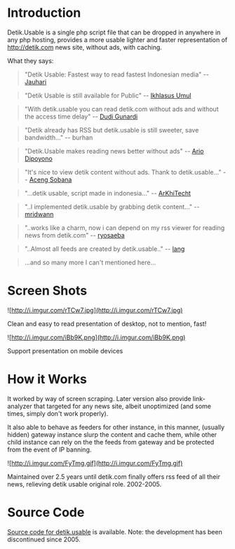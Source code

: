 # Introduction #

Detik.Usable is a single php script file that can be dropped in anywhere in any php hosting, provides a more usable lighter and faster representation of http://detik.com news site, without ads, with caching.

What they says:

> "Detik Usable: Fastest way to read fastest Indonesian media" -- [Jauhari](http://nurudin.jauhari.net/detik-usable-baca-cepat-media-tercepat-indonesia.jsp)

> "Detik Usable is still available for Public" -- [Ikhlasus Umul](http://arc03.direktif.web.id/arc/2004/08/detikusable-tetap-dipasang-untuk-umum)

> "With detik.usable you can read detik.com without ads and without the access time delay" -- [Dudi Gunardi](http://dgk.or.id/archives/2005/01/25/detik-usable/)

> "Detik already has RSS but detik.usable is still sweeter, save bandwidth..." -- burhan

> "Detik.Usable makes reading news better without ads" -- [Ario Dipoyono](http://ario1984.blogspot.com/)

> "It's nice to view detik content without ads. Thank to detik.usable..." -- [Aceng Sobana](http://forum.upi.edu/v3/index.php?topic=512.0)

> "...detik usable, script made in indonesia..." -- [ArKhiTecht](http://www.blogger.com/profile/554796)

> "..I implemented detik.usable by grabbing detik content..." -- [mridwann](http://www.ridwanforge.net/blog/akses-detikcom-di-blok-gemana-nih)

> "..works like a charm, now i can depend on my rss viewer for reading news from detik.com" -- [ryosaeba](http://data.startrek.or.id/)

> "..Almost all feeds are created by detik.usable.." -- [lang](http://pulse.yahoo.com/_MJEFRWCN3CABZDEBI6DMKUCW6M)

> ...and so many more I can't mentioned here...

# Screen Shots #

![http://i.imgur.com/rTCw7.jpg](http://i.imgur.com/rTCw7.jpg)

Clean and easy to read presentation of desktop, not to mention, fast!

![http://i.imgur.com/iBb9K.png](http://i.imgur.com/iBb9K.png)

Support presentation on mobile devices

# How it Works #

It worked by way of screen scraping. Later version also provide link-analyzer that targeted for any news site, albeit unoptimized (and some times, simply don't work properly).

It also able to behave as feeders for other instance, in this manner, (usually hidden) gateway instance slurp the content and cache them, while other child instance can rely on the the feeds from gateway and be protected from the event of IP banning.

![http://i.imgur.com/FyTmg.gif](http://i.imgur.com/FyTmg.gif)

Maintained over 2.5 years until detik.com finally offers rss feed of all their news, relieving detik usable original role. 2002-2005.



# Source Code #

[Source code for detik.usable](http://code.google.com/p/dodysw/source/browse/trunk/web_utils/detik.usable/detik_usable.php) is available. Note: the development has been discontinued since 2005.